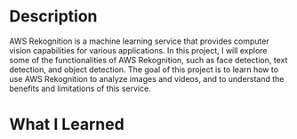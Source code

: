# Description
AWS Rekognition is a machine learning service that provides computer vision capabilities for various applications. In this project, I will explore some of the functionalities of AWS Rekognition, such as face detection, text detection, and object detection. The goal of this project is to learn how to use AWS Rekognition to analyze images and videos, and to understand the benefits and limitations of this service.

# What I Learned